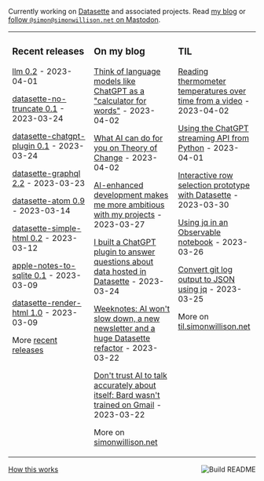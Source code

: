 Currently working on [Datasette](https://datasette.io/) and associated projects. Read [my blog](https://simonwillison.net/) or <a href="https://fedi.simonwillison.net/@simon">follow `@simon@simonwillison.net` on Mastodon</a>.

<table><tr><td valign="top" width="33%">

### Recent releases
<!-- recent_releases starts -->
[llm 0.2](https://github.com/simonw/llm/releases/tag/0.2) - 2023-04-01

[datasette-no-truncate 0.1](https://github.com/simonw/datasette-no-truncate/releases/tag/0.1) - 2023-03-24

[datasette-chatgpt-plugin 0.1](https://github.com/simonw/datasette-chatgpt-plugin/releases/tag/0.1) - 2023-03-24

[datasette-graphql 2.2](https://github.com/simonw/datasette-graphql/releases/tag/2.2) - 2023-03-23

[datasette-atom 0.9](https://github.com/simonw/datasette-atom/releases/tag/0.9) - 2023-03-14

[datasette-simple-html 0.2](https://github.com/simonw/datasette-simple-html/releases/tag/0.2) - 2023-03-12

[apple-notes-to-sqlite 0.1](https://github.com/dogsheep/apple-notes-to-sqlite/releases/tag/0.1) - 2023-03-09

[datasette-render-html 1.0](https://github.com/simonw/datasette-render-html/releases/tag/1.0) - 2023-03-09
<!-- recent_releases ends -->
More [recent releases](https://github.com/simonw/simonw/blob/main/releases.md)
</td><td valign="top" width="34%">

### On my blog
<!-- blog starts -->
[Think of language models like ChatGPT as a "calculator for words"](http://simonwillison.net/2023/Apr/2/calculator-for-words/) - 2023-04-02

[What AI can do for you on Theory of Change](http://simonwillison.net/2023/Apr/2/what-ai-can-do-for-you/) - 2023-04-02

[AI-enhanced development makes me more ambitious with my projects](http://simonwillison.net/2023/Mar/27/ai-enhanced-development/) - 2023-03-27

[I built a ChatGPT plugin to answer questions about data hosted in Datasette](http://simonwillison.net/2023/Mar/24/datasette-chatgpt-plugin/) - 2023-03-24

[Weeknotes: AI won't slow down, a new newsletter and a huge Datasette refactor](http://simonwillison.net/2023/Mar/22/weeknotes/) - 2023-03-22

[Don't trust AI to talk accurately about itself: Bard wasn't trained on Gmail](http://simonwillison.net/2023/Mar/22/dont-trust-ai-to-talk-about-itself/) - 2023-03-22
<!-- blog ends -->
More on [simonwillison.net](https://simonwillison.net/)
</td><td valign="top" width="33%">

### TIL
<!-- tils starts -->
[Reading thermometer temperatures over time from a video](https://til.simonwillison.net/googlecloud/video-frame-ocr) - 2023-04-02

[Using the ChatGPT streaming API from Python](https://til.simonwillison.net/gpt3/python-chatgpt-streaming-api) - 2023-04-01

[Interactive row selection prototype with Datasette](https://til.simonwillison.net/datasette/row-selection-prototype) - 2023-03-30

[Using jq in an Observable notebook](https://til.simonwillison.net/observable/jq-in-observable) - 2023-03-26

[Convert git log output to JSON using jq](https://til.simonwillison.net/jq/git-log-json) - 2023-03-25
<!-- tils ends -->
More on [til.simonwillison.net](https://til.simonwillison.net/)
</td></tr></table>

<a href="https://github.com/simonw/simonw/actions"><img src="https://github.com/simonw/simonw/workflows/Build%20README/badge.svg" align="right" alt="Build README"></a> <a href="https://simonwillison.net/2020/Jul/10/self-updating-profile-readme/">How this works</a>
